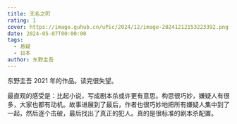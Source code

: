 ```yaml
---
title: 无名之町
rating: 1
cover: https://image.guhub.cn/uPic/2024/12/image-20241212153223392.png
date: 2024-05-07T00:00:00
tags:
  - 悬疑
  - 日本
author: 东野圭吾
---
```


东野圭吾 2021 年的作品。读完很失望。

最直观的感受是：比起小说，写成剧本杀或许更有意思。构思很巧妙，嫌疑人有很多，大家也都有动机。故事进展到了最后，作者也很巧妙地把所有嫌疑人集中到了一起，然后逐个击破，最后找出了真正的犯人。真的是很标准的剧本杀配置。
